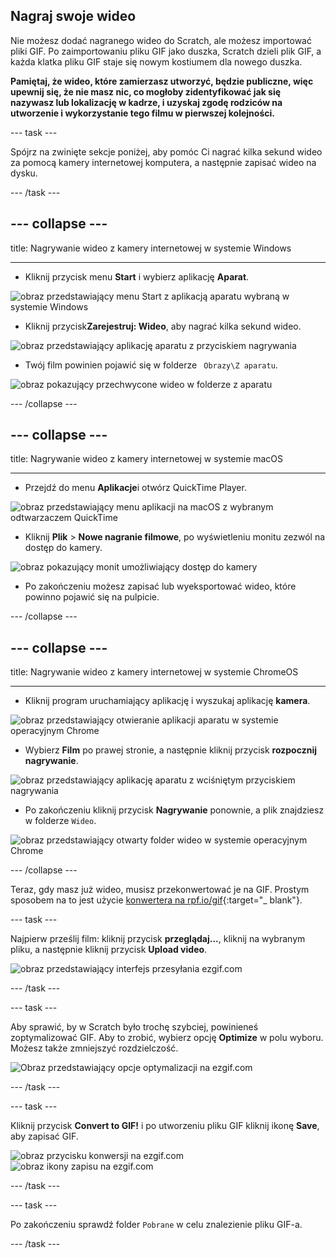 ## Nagraj swoje wideo

Nie możesz dodać nagranego wideo do Scratch, ale możesz importować pliki GIF. Po zaimportowaniu pliku GIF jako duszka, Scratch dzieli plik GIF, a każda klatka pliku GIF staje się nowym kostiumem dla nowego duszka.

**Pamiętaj, że wideo, które zamierzasz utworzyć, będzie publiczne, więc upewnij się, że nie masz nic, co mogłoby zidentyfikować jak się nazywasz lub lokalizację w kadrze, i uzyskaj zgodę rodziców na utworzenie i wykorzystanie tego filmu w pierwszej kolejności.**

--- task ---

Spójrz na zwinięte sekcje poniżej, aby pomóc Ci nagrać kilka sekund wideo za pomocą kamery internetowej komputera, a następnie zapisać wideo na dysku.

--- /task ---

--- collapse ---
---

title: Nagrywanie wideo z kamery internetowej w systemie Windows

---
- Kliknij przycisk menu **Start** i wybierz aplikację **Aparat**.

![obraz przedstawiający menu Start z aplikacją aparatu wybraną w systemie Windows](images/camera-app.png)

- Kliknij przycisk**Zarejestruj: Wideo**, aby nagrać kilka sekund wideo.

![obraz przedstawiający aplikację aparatu z przyciskiem nagrywania](images/record-win.png)

- Twój film powinien pojawić się w folderze ` Obrazy\Z aparatu`.

![obraz pokazujący przechwycone wideo w folderze z aparatu](images/camera-roll.png)


--- /collapse ---

--- collapse ---
---

title: Nagrywanie wideo z kamery internetowej w systemie macOS

---
- Przejdź do menu **Aplikacje**i otwórz QuickTime Player.

![obraz przedstawiający menu aplikacji na macOS z wybranym odtwarzaczem QuickTime](images/quicktime.png)

- Kliknij **Plik** > **Nowe nagranie filmowe**, po wyświetleniu monitu zezwól na dostęp do kamery.

![obraz pokazujący monit umożliwiający dostęp do kamery](images/allow_cam_macOS.png)

- Po zakończeniu możesz zapisać lub wyeksportować wideo, które powinno pojawić się na pulpicie.


--- /collapse ---

--- collapse ---
---

title: Nagrywanie wideo z kamery internetowej w systemie ChromeOS

---

- Kliknij program uruchamiający aplikację i wyszukaj aplikację **kamera**.

![obraz przedstawiający otwieranie aplikacji aparatu w systemie operacyjnym Chrome](images/opencamera.png)

- Wybierz **Film** po prawej stronie, a następnie kliknij przycisk **rozpocznij nagrywanie**.

![obraz przedstawiający aplikację aparatu z wciśniętym przyciskiem nagrywania](images/hitrecord.png)

- Po zakończeniu kliknij przycisk **Nagrywanie** ponownie, a plik znajdziesz w folderze `Wideo`.

![obraz przedstawiający otwarty folder wideo w systemie operacyjnym Chrome](images/videosfolder.png)

--- /collapse ---

Teraz, gdy masz już wideo, musisz przekonwertować je na GIF. Prostym sposobem na to jest użycie [konwertera na rpf.io/gif](https://rpf.io/gif){:target="_ blank"}.

--- task ---

Najpierw prześlij film: kliknij przycisk **przeglądaj...**, kliknij na wybranym pliku, a następnie kliknij przycisk **Upload video**.

![obraz przedstawiający interfejs przesyłania ezgif.com](images/ezgif-upload.png)

--- /task ---

--- task ---

Aby sprawić, by w Scratch było trochę szybciej, powinieneś zoptymalizować GIF. Aby to zrobić, wybierz opcję **Optimize** w polu wyboru. Możesz także zmniejszyć rozdzielczość.

![Obraz przedstawiający opcje optymalizacji na ezgif.com](images/optimise-gif.png)

--- /task ---

--- task ---

Kliknij przycisk **Convert to GIF!** i po utworzeniu pliku GIF kliknij ikonę **Save**, aby zapisać GIF.

![obraz przycisku konwersji na ezgif.com](images/convert_btn.png) ![obraz ikony zapisu na ezgif.com](images/save_icon.png)

--- /task ---


--- task ---

Po zakończeniu sprawdź folder `Pobrane` w celu znalezienie pliku GIF-a.

--- /task ---




